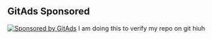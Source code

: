 
## GitAds Sponsored
[![Sponsored by GitAds](https://staging.gitads.dev/v1/ad-serve?source=shehzensidiq/Numpy-Essential@github)](https://staging.gitads.dev/v1/ad-track?source=shehzensidiq/Numpy-Essential@github)
I am doing this to verify my repo on git
hiuh
